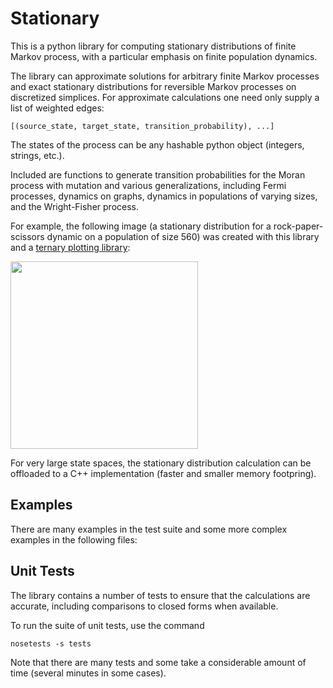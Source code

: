 
# Stationary

This is a python library for computing stationary distributions of finite Markov
process, with a particular emphasis on finite population dynamics.

The library can approximate solutions for arbitrary finite Markov processes and
exact stationary distributions for reversible Markov processes on discretized
simplices. For approximate calculations one need only supply a list of weighted
edges:

```
[(source_state, target_state, transition_probability), ...]
```

The states of the process can be any hashable python object (integers, strings,
etc.).

Included are functions to generate transition probabilities for the Moran process
with mutation and various generalizations, including Fermi processes, dynamics on
graphs, dynamics in populations of varying sizes, and the Wright-Fisher process.

For example, the following image (a stationary distribution for a
rock-paper-scissors dynamic on a population of size 560) was created with this 
library and a [ternary plotting library](https://github.com/marcharper/python-ternary):

<img src ="https://github.com/marcharper/python-ternary/blob/master/readme_images/heatmap_rsp.png" width="300" height="300"/>

For very large state spaces, the stationary distribution calculation can be
offloaded to a C++ implementation (faster and smaller memory footpring).

Examples
--------

There are many examples in the test suite and some more complex examples in the
following files:




Unit Tests
----------

The library contains a number of tests to ensure that the calculations are
accurate, including comparisons to closed forms when available.

To run the suite of unit tests, use the command

```
nosetests -s tests
```

Note that there are many tests and some take a considerable amount of time
(several minutes in some cases).